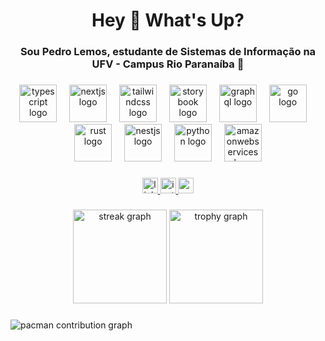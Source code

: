 <h1 align="center">Hey 👋 What's Up?</h1>

<h3 align="center">Sou Pedro Lemos, estudante de Sistemas de Informação na UFV - Campus Rio Paranaíba 🚀</h3>

###

<div align="center">
  <img src="https://skillicons.dev/icons?i=ts" height="60" alt="typescript logo" />
  <img width="12" />
  <img src="https://skillicons.dev/icons?i=nextjs" height="60" alt="nextjs logo" />
  <img width="12" />
  <img src="https://skillicons.dev/icons?i=tailwind" height="60" alt="tailwindcss logo" />
  <img width="12" />
  <img src="https://cdn.jsdelivr.net/gh/devicons/devicon/icons/storybook/storybook-original.svg" height="60" alt="storybook logo" />
  <img width="12" />
  <img src="https://skillicons.dev/icons?i=graphql" height="60" alt="graphql logo" />
  <img width="12" />
  <img src="https://skillicons.dev/icons?i=go" height="60" alt="go logo" />
  <img width="12" />
  <img src="https://skillicons.dev/icons?i=rust" height="60" alt="rust logo" />
  <img width="12" />
  <img src="https://skillicons.dev/icons?i=nestjs" height="60" alt="nestjs logo" />
  <img width="12" />
  <img src="https://skillicons.dev/icons?i=py" height="60" alt="python logo" />
  <img width="12" />
  <img src="https://skillicons.dev/icons?i=aws" height="60" alt="amazonwebservices logo" />
</div>

###

<div align="center">
  <a href="https://www.linkedin.com/in/pedro-lemos-580515299/" target="_blank">
    <img src="https://img.shields.io/static/v1?message=LinkedIn&logo=linkedin&label=&color=0077B5&logoColor=white&labelColor=&style=for-the-badge" height="25" alt="linkedin logo" />
  </a>
  <a href="https://www.instagram.com/pedrolemosm/" target="_blank">
    <img src="https://img.shields.io/static/v1?message=Instagram&logo=instagram&label=&color=E4405F&logoColor=white&labelColor=&style=for-the-badge" height="25" alt="instagram logo" />
  </a>
  <a href="mailto:pedro.lemosmariano@gmail.com">
    <img src="https://img.shields.io/static/v1?message=Gmail&logo=gmail&label=&color=D14836&logoColor=white&labelColor=&style=for-the-badge" height="25" alt="gmail logo" />
  </a>
</div>

###

<div align="center">
  <img src="https://streak-stats.demolab.com?user=PedroLemosMariano&locale=pt-br&mode=daily&theme=dracula&hide_border=false&border_radius=5&order=3" height="150" alt="streak graph" />
  <img src="https://github-profile-trophy.vercel.app?username=PedroLemosMariano&theme=dracula&column=-1&row=1&margin-w=8&margin-h=8&no-bg=false&no-frame=false&order=4" height="150" alt="trophy graph" />
</div>

###

<picture>
  <source media="(prefers-color-scheme: dark)" srcset="https://raw.githubusercontent.com/PedroLemosMariano/PedroLemosMariano/output/pacman-contribution-graph-dark.svg">
  <source media="(prefers-color-scheme: light)" srcset="https://raw.githubusercontent.com/PedroLemosMariano/PedroLemosMariano/output/pacman-contribution-graph.svg">
  <img alt="pacman contribution graph" src="https://raw.githubusercontent.com/PedroLemosMariano/PedroLemosMariano/output/pacman-contribution-graph.svg">
</picture>
